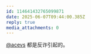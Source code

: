 ```yaml
---
id: 114641432765099871
date: 2025-06-07T09:44:00.385Z
reply: true
media_attachments: 0
---
```


[@acevs](https://mastodon.social/@acevs) 都是反诈引起的。

